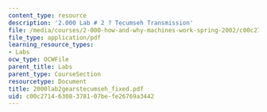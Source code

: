 ```yaml
---
content_type: resource
description: '2.000 Lab # 2 ? Tecumseh Transmission'
file: /media/courses/2-000-how-and-why-machines-work-spring-2002/c00c27146308378107befe26769a3442_2000lab2gearstecumseh_fixed.pdf
file_type: application/pdf
learning_resource_types:
- Labs
ocw_type: OCWFile
parent_title: Labs
parent_type: CourseSection
resourcetype: Document
title: 2000lab2gearstecumseh_fixed.pdf
uid: c00c2714-6308-3781-07be-fe26769a3442
---
```

